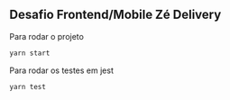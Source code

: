 ## Desafio Frontend/Mobile Zé Delivery
 
Para rodar o projeto

```javascript
yarn start
```

Para rodar os testes em jest

```javascript
yarn test
```
